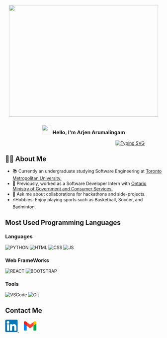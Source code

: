 <a name="readme-top"></a>

<!-- PROJECT SHIELDS -->
<!--
*** I'm using markdown "reference style" links for readability.
*** Reference links are enclosed in brackets [ ] instead of parentheses ( ).
*** See the bottom of this document for the declaration of the reference variables
*** for contributors-url, forks-url, etc. This is an optional, concise syntax you may use.
*** https://www.markdownguide.org/basic-syntax/#reference-style-links
-->


<!-- PROJECT LOGO -->
<div align="center">


 <img src = "https://media0.giphy.com/media/v1.Y2lkPTc5MGI3NjExOTNybXJuY2s0dXphdHQ0OXk1Z3hlNXB6ZndwOW1mNHZlYTIzaHIwbSZlcD12MV9pbnRlcm5hbF9naWZfYnlfaWQmY3Q9Zw/qgQUggAC3Pfv687qPC/giphy.gif" width = 480px height = 360px> 


<h3 align="center">
  <img src = "https://media.tenor.com/SNL9_xhZl9oAAAAi/waving-hand-joypixels.gif" width = 30px height = 30px style = "pointer-events: none;"> 
 Hello, I'm Arjen Arumalingam</h3>

  <p align="center">

<!-- Incase you want to change pitch: https://readme-typing-svg.herokuapp.com/demo/ -->

<a style = "margin-left: 300px; pointer-events: none;" href="#"><img src="https://readme-typing-svg.herokuapp.com?font=Fira+Code&size=21&pause=1000&center=true&random=false&width=500&lines=A+passionate+Software+Engineer.;Experience+with+web+applications.;Adapting+to+new+technologies+%26+tools.;Prioritize+tasks+effectively.;Handle+disagreements+professionally." alt="Typing SVG" /></a>
</p></div>
 
## 🙋‍♂️ About Me

<ul>
  <li>📚 Currently an undergraduate studying Software Engineering at <a href = "https://www.torontomu.ca/electrical-computer-biomedical/computer-undergraduate/home/">Toronto Metropolitan University. </a></li> 

  <li>💼 Previously, worked as a Software Developer Intern with <a href = "https://www.ontario.ca/page/ministry-public-business-service-delivery"> Ontario Ministry of Government and Consumer Services.</a>

  <li>
  💬 Ask me about collaborations for hackathons and side-projects.
  </li>
  
  <li>
  ⚡Hobbies: Enjoy playing sports such as Basketball, Soccer, and Badminton.
  
  </li> 
</ul>

<!-- For more tags/badges: https://github.com/alexandresanlim/Badges4-README.md-Profile -->
## Most Used Programming Languages
### Languages

![PYTHON](https://img.shields.io/badge/Python-FFD43B?style=for-the-badge&logo=python&logoColor=blue)  ![HTML](https://img.shields.io/badge/HTML5-E34F26?style=for-the-badge&logo=html5&logoColor=white) ![CSS](https://img.shields.io/badge/CSS3-1572B6?style=for-the-badge&logo=css3&logoColor=white) ![JS](https://img.shields.io/badge/JavaScript-323330?style=for-the-badge&logo=javascript&logoColor=F7DF1E)

### Web FrameWorks
![REACT](https://img.shields.io/badge/React-20232A?style=for-the-badge&logo=react&logoColor=61DAFB) ![BOOTSTRAP](https://img.shields.io/badge/Bootstrap-563D7C?style=for-the-badge&logo=bootstrap&logoColor=white)

### Tools

![VSCode](https://img.shields.io/badge/Visual_Studio_Code-0078D4?style=for-the-badge&logo=visual%20studio%20code&logoColor=white) ![Git](https://img.shields.io/badge/GIT-E44C30?style=for-the-badge&logo=git&logoColor=white)

<!-- ![Arjens GitHub stats](https://github-readme-stats.vercel.app/api?username=aaruma&show_icons=true&theme=transparent) -->

<!-- CONTACT -->
## Contact Me


<div style = "display: inline-block">
<a href = "https://www.linkedin.com/in/aaruma/">
  <img src = "./image-1.png" width = 40px></img> 
</a>
  &nbsp;
  &nbsp;

<a href = "mailto: arjen.arumalingam@torontomu.ca">
  <img src = "./image.png" width = 40px/></img>
</a>
</div>
